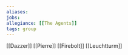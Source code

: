 ```yaml
---
aliases:
jobs:
allegiance: [[The Agents]]
tags: group
---
```




[[Dazzer]]
[[Pierre]]
[[Firebolt]]
[[Leuchtturm]]
